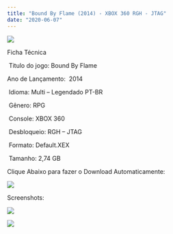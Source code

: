 ```yaml
---
title: "Bound By Flame (2014) - XBOX 360 RGH - JTAG"
date: "2020-06-07"
---
```


![](https://1.bp.blogspot.com/-1HV0WMaa_t4/Xt1s8J8GPAI/AAAAAAAAKvw/afn4FAC6vUYEkSjVInOPvk3zB0kmSlajQCK4BGAsYHg/s320/x360_boundbyflame.jpg)

Ficha Técnica

 Titulo do jogo: Bound By Flame

Ano de Lançamento:  2014

 Idioma: Multi – Legendado PT-BR

 Gênero: RPG

 Console: XBOX 360

 Desbloqueio: RGH – JTAG

 Formato: Default.XEX

 Tamanho: 2,74 GB

Clique Abaixo para fazer o Download Automaticamente:

[![](https://1.bp.blogspot.com/-eNerQjlxWXg/Xsyoy1YwxPI/AAAAAAAAG8o/qs-0XGNQDR4jSn0uGinE3EzKZZ6GoZnEACPcBGAYYCw/s1600/LINK1.png)](https://zee.gl/Azh1HXc)

Screenshots:

[![](https://1.bp.blogspot.com/-0jnCrhGVmq4/Xt1s7QrebnI/AAAAAAAAKvs/OMlCuwASk1MeSLiOjVAN0p-3cD2naFPFwCK4BGAsYHg/w400-h225/maxresdefault.jpg)](https://1.bp.blogspot.com/-0jnCrhGVmq4/Xt1s7QrebnI/AAAAAAAAKvs/OMlCuwASk1MeSLiOjVAN0p-3cD2naFPFwCK4BGAsYHg/s1280/maxresdefault.jpg)

[![](https://1.bp.blogspot.com/-ejKc0D1S2HA/Xt1s64BBgBI/AAAAAAAAKvo/x-JBZ53Ar_AHRkuEkAshmVpUzI8Ahd37QCK4BGAsYHg/w400-h225/Bound-By-Flame_20140505194908.jpg)](https://1.bp.blogspot.com/-ejKc0D1S2HA/Xt1s64BBgBI/AAAAAAAAKvo/x-JBZ53Ar_AHRkuEkAshmVpUzI8Ahd37QCK4BGAsYHg/s1920/Bound-By-Flame_20140505194908.jpg)
